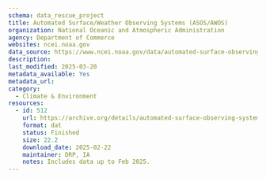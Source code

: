 ```yaml
---
schema: data_rescue_project 
title: Automated Surface/Weather Observing Systems (ASOS/AWOS)
organization: National Oceanic and Atmospheric Administration
agency: Department of Commerce
websites: ncei.noaa.gov
data_source: https://www.ncei.noaa.gov/data/automated-surface-observing-system-five-minute/
description: 
last_modified: 2025-03-20
metadata_available: Yes
metadata_url: 
category:
  - Climate & Environment 
resources:
  - id: 512
    url: https://archive.org/details/automated-surface-observing-system-five-minute
    format: dat
    status: Finished
    size: 22.2
    download_date: 2025-02-22
    maintainer: DRP, IA
    notes: Includes data up to Feb 2025.
---
```

